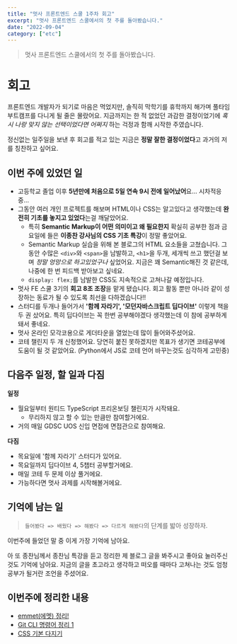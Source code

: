 ```yaml
---
title: "멋사 프론트엔드 스쿨 1주차 회고"
excerpt: "멋사 프론트엔드 스쿨에서의 첫 주를 돌아봤습니다."
date: "2022-09-04"
category: ["etc"]
---
```


> 멋사 프론트엔드 스쿨에서의 첫 주를 돌아봤습니다.

# 회고

프론트엔드 개발자가 되기로 마음은 먹었지만, 솔직히 막학기를 휴학까지 해가며 풀타임 부트캠프를 다니게 될 줄은 몰랐어요. 지금까지는 한 적 없었던 과감한 결정이었기에 _혹시 나랑 맞지 않는 선택이었다면 어쩌지_ 하는 걱정과 함깨 시작한 주였습니다.

정신없는 일주일을 보낸 후 회고를 적고 있는 지금은 **정말 잘한 결정이었다**고 과거의 저를 칭찬하고 싶어요.

## 이번 주에 있었던 일

- 고등학교 졸업 이후 **5년만에 처음으로 5일 연속 9시 전에 일어났어**요... 시차적응중...
- 그동안 여러 개인 프로젝트를 해보며 HTML이나 CSS는 알고있다고 생각했는데 **완전히 기초를 놓지고 있었다**는걸 깨달았어요.
  - 특히 **Semantic Markup이 어떤 의미이고 왜 필요한지** 확실히 공부한 점과 금요일에 들은 **이종찬 강사님의 CSS 기초 특강**이 정말 좋았어요.
  - Semantic Markup 실습을 위해 본 블로그의 HTML 요소들을 고쳤습니다. 그동안 수많은 `<div>`와 `<span>`을 남발하고, `<h1>`을 두개, 세개씩 쓰고 했던걸 보며 _정말 엉망으로 하고있었구나_ 싶었어요. 지금은 꽤 Semantic해진 것 같은데, 나중에 한 번 피드백 받아보고 싶네요.
  - `display: flex;`를 남발한 CSS도 지속적으로 고쳐나갈 예정입니다.
- 멋사 FE 스쿨 3기의 **회고 8조 조장**을 맡게 됐습니다. 회고 활동 뿐만 아니라 같이 성장하는 동료가 될 수 있도록 최선을 다하겠습니다!!
- 스터디를 두개나 들어가서 **'함께 자라기', '모던자바스크립트 딥다이브'** 이렇게 책을 두 권 샀어요. 특히 딥다이브는 꼭 한번 공부해야겠다 생각했는데 이 참에 공부하게 돼서 좋네요.
- 멋사 온라인 모각코용으로 게더타운을 열었는데 많이 들어와주셨어요.
- 코테 챌린지 두 개 신청했어요. 당연히 붙진 못하겠지만 목표가 생기면 코테공부에 도움이 될 것 같았어요. (Python에서 JS로 코테 언어 바꾸는것도 심각하게 고민중)

## 다음주 일정, 할 일과 다짐

**일정**

- 월요일부터 원티드 TypeScript 프리온보딩 챌린지가 시작돼요.
  - 무리하지 않고 할 수 있는 만큼만 참여할거에요.
- 거의 매일 GDSC UOS 신입 면접에 면접관으로 참여해요.

**다짐**

- 목요일에 '함께 자라기' 스터디가 있어요.
- 목요일까지 딥다이브 4, 5챕터 공부할거에요.
- 매일 코테 두 문제 이상 풀거에요.
- 가능하다면 멋사 과제를 시작해볼거에요.

## 기억에 남는 일

> `들어봤다 => 배웠다 => 해봤다 => 다르게 해봤다`의 단계를 밟아 성장하자.

이번주에 들었던 말 중 이게 가장 기억에 남아요.

아 또 종찬님께서 종찬님 특강을 듣고 정리한 제 블로그 글을 봐주시고 좋아요 눌러주신것도 기억에 남아요. 지금의 글을 초고라고 생각하고 떠오를 때마다 고쳐나는 것도 엄청 공부가 될거란 조언을 주셨어요.

## 이번주에 정리한 내용

- [emmet(에멧) 정리!](<https://custardcream.vercel.app/posts/emmet(%EC%97%90%EB%A9%A7)%20%EC%A0%95%EB%A6%AC!>)
- [Git CLI 명령어 정리 1](https://custardcream.vercel.app/posts/Git%20CLI%20%EB%AA%85%EB%A0%B9%EC%96%B4%20%EC%A0%95%EB%A6%AC%201)
- [CSS 기본 다지기](https://custardcream.vercel.app/posts/CSS%20%EA%B8%B0%EB%B3%B8%20%EB%8B%A4%EC%A7%80%EA%B8%B0)
